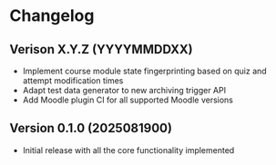 # Changelog

## Verison X.Y.Z (YYYYMMDDXX)

- Implement course module state fingerprinting based on quiz and attempt modification times
- Adapt test data generator to new archiving trigger API
- Add Moodle plugin CI for all supported Moodle versions


## Version 0.1.0 (2025081900)

- Initial release with all the core functionality implemented

